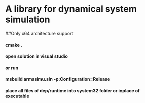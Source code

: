 # A library for dynamical system simulation
##Only x64 architecture support
#### cmake .
#### open solution in visual studio
#### or run 
#### msbuild armasimu.sln -p:Configuration=Release
#### place all files of dep/runtime into system32 folder or inplace of executable
